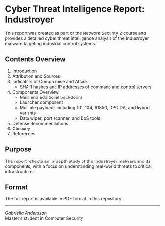 # Cyber Threat Intelligence Report: Industroyer

This report was created as part of the Network Security 2 course and provides a detailed cyber threat intelligence analysis of the Industroyer malware targeting industrial control systems.

## Contents Overview

1. Introduction  
2. Attribution and Sources  
3. Indicators of Compromise and Attack  
   - SHA-1 hashes and IP addresses of command and control servers  
4. Components Overview  
   - Main and additional backdoors  
   - Launcher component  
   - Multiple payloads including 101, 104, 61850, OPC DA, and hybrid variants  
   - Data wiper, port scanner, and DoS tools  
5. Defense Recommendations  
6. Glossary  
7. References  

## Purpose

The report reflects an in-depth study of the Industroyer malware and its components, with a focus on understanding real-world threats to critical infrastructure.

## Format

The full report is available in PDF format in this repository.

---

*Gabriella Andersson*  
Master’s student in Computer Security   
